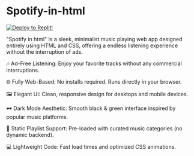 # Spotify-in-html

[![Deploy to Replit!](https://yt3.googleusercontent.com/ytc/AIdro_kSrqK1IUyvh5VLOLOwS6ftTocFvaAAkrdeusZBKGhOiB8=s900-c-k-c0x00ffffff-no-rj)](https://replit.com/@dylanpapaw/Spotify-Cracked-but-in-html?v=1)

"Spotify in html" Is a sleek, minimalist music playing web app designed entirely using HTML and CSS, offering a endless listening experience without the interruption of ads.

🎶 Ad-Free Listening: Enjoy your favorite tracks without any commercial interruptions.

🌐 Fully Web-Based: No installs required. Runs directly in your browser.

🖼️ Elegant UI: Clean, responsive design for desktops and mobile devices.

🕶️ Dark Mode Aesthetic: Smooth black & green interface inspired by popular music platforms.

📂 Static Playlist Support: Pre-loaded with curated music categories (no dynamic backend).

💻 Lightweight Code: Fast load times and optimized CSS animations.
